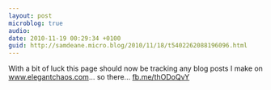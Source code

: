 ```yaml
---
layout: post
microblog: true
audio: 
date: 2010-11-19 00:29:34 +0100
guid: http://samdeane.micro.blog/2010/11/18/t5402262088196096.html
---
```

With a bit of luck this page should now be tracking any blog posts I make on www.elegantchaos.com... so there... [fb.me/thODoQvY](http://fb.me/thODoQvY)
